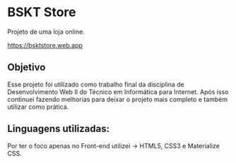 
# BSKT Store

Projeto de uma loja online.

https://bsktstore.web.app

## Objetivo

Esse projeto foi utilizado como trabalho final da disciplina de Desenvolvimento Web II do Técnico em Informática para Internet. Após isso continuei fazendo melhorias para deixar o projeto mais completo e também utilizar como prática.

## Linguagens utilizadas:

Por ter o foco apenas no Front-end utilizei -> HTML5, CSS3 e Materialize CSS.
